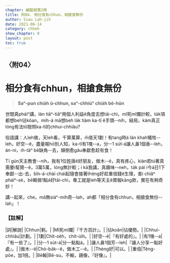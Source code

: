 ```yaml
---
chapter: 鹹酸甜第2冊
title: 附04. 相分食有chhun，相搶食無份
author: Siau Lah-jih
date: 2021-06-14
category: chheh
show_chapter: 0
layout: post
toc: true
---
```


## 〈附04〉
# 相分食有chhun，相搶食無份
> **Saⁿ-pun chia̍h ū-chhun, saⁿ-chhiúⁿ chia̍h bô-hūn**

世間真pháiⁿ講，lán tiāⁿ-tiāⁿ用個人利益ê角度去想tāi-chì，mî死mî爛計較，ta̍k項都想beh佔kôan，mih-á mā想beh la̍k tiàm ka-tī ê手頭--nih，結局，kám真正lóng有法tō͘按照ka-tī的chhui-chhiâu?

俗語講：人leh做，天leh看，千算萬算，m̄值天1劃！有tang時á lán khah犧牲--leh，好空--ê，盡量報hō͘別人知，ka-tī有1塊--a，分--1 su̍t-á讓人鼻1個香--leh，án-ni，m̄-tāⁿ bē缺角--去，顛倒愈gâu奉獻愈趁有食！

Tī gún天主教會--nih，我有1位姓唐ê好朋友，做木--ê，真有疼心，kiàn若tú著真需要i幫贊--ê，3萬5萬，lóng無計較；i kā我講，真趣味--neh，ta̍k pái i今á日1下奉獻--出-去，bîn-á-chài chái起隨會接著thèng好趁重倍錢ê生理，害i chiâⁿ pháiⁿ-sè，bē輸做1點á好tāi-chì，專工就是leh等天主ê賞報kāng款，實在有夠奇妙！

講--起來，che，mā無siáⁿ-mih奇--lah，ah都「相分食有chhun，相搶食無份--lah」！


### 【註解】

|詞|解說|
|Chhun|剩。|
|Mî死mî爛|『千方百計』。|
|佔koân|佔優勢。|
|Chhui-chhiâu|計劃。|
|1劃|Chi̍t-oe̍h，chi̍t-u̍ih。|
|好空--ê|『有好處的』。|
|有1塊--a|『有一些了』。|
|分--1 su̍t-á|分一點點á。|
|讓人鼻1個芳--leh|『讓人分享一點好處』。|
|做木--ê|Chò-ba̍k--ê，做木工--ê。|
|Thèng好|可以。|
|重倍|Têng-pōe，加1倍。|
|Bē輸|Bē-su，不輸，親像，『好像』。|
